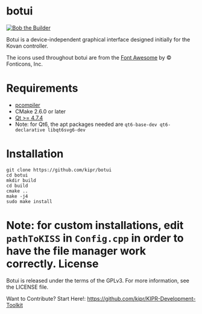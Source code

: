 botui
=====
[![Bob the Builder](https://github.com/kipr/botui/actions/workflows/bob.yml/badge.svg)](https://github.com/kipr/botui/actions/workflows/bob.yml)


Botui is a device-independent graphical interface designed initially for the Kovan controller.

The icons used throughout botui are from the [Font Awesome](https://fontawesome.com/icons?d=gallery) by © Fonticons, Inc.

Requirements
============
* [pcompiler ](https://github.com/kipr/pcompiler)
* CMake 2.6.0 or later
* [Qt >= 4.7.4](https://www.qt.io/download-qt-installer)
* Note: for Qt6, the apt packages needed are `qt6-base-dev qt6-declarative libqt6svg6-dev`

Installation
=======
```
git clone https://github.com/kipr/botui
cd botui
mkdir build
cd build
cmake ..
make -j4
sudo make install
```
Note: for custom installations, edit `pathToKISS` in `Config.cpp` in order to have the file manager
work correctly.
License
=======

Botui is released under the terms of the GPLv3. For more information, see the LICENSE file.

Want to Contribute? Start Here!: 
https://github.com/kipr/KIPR-Development-Toolkit
